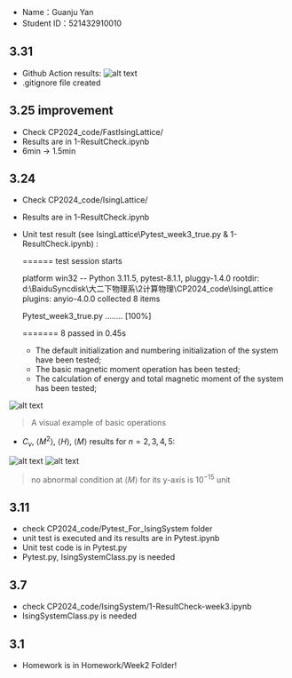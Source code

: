 - Name：Guanju Yan 
- Student ID：521432910010

## 3.31

- Github Action results:
![alt text](https://img2.imgtp.com/2024/03/31/vnu3mDUl.png)
- .gitignore file created

## 3.25 improvement
- Check CP2024_code/FastIsingLattice/
- Results are in 1-ResultCheck.ipynb
- 6min -> 1.5min

## 3.24
- Check CP2024_code/IsingLattice/
- Results are in 1-ResultCheck.ipynb
- Unit test result (see IsingLattice\Pytest_week3_true.py & 1-ResultCheck.ipynb) :

    ====== test session starts 

    platform win32 -- Python 3.11.5, pytest-8.1.1, pluggy-1.4.0
    rootdir: d:\BaiduSyncdisk\大二下物理系\2计算物理\CP2024_code\IsingLattice
    plugins: anyio-4.0.0
    collected 8 items

    Pytest_week3_true.py ........                                            [100%]

    ======= 8 passed in 0.45s 
    
    - The default initialization and numbering initialization of the system have been tested;
    - The basic magnetic moment operation has been tested;
    - The calculation of energy and total magnetic moment of the system has been tested;

![alt text](https://img2.imgtp.com/2024/03/27/zhOZof3N.png)
> A visual example of basic operations



- $C_v$, $\langle M^2\rangle$, $\langle H\rangle$, $\langle M\rangle$ results for $n=2,3,4,5$:

![alt text](https://img2.imgtp.com/2024/03/25/do8Bw5f8.png)
![alt text](https://img2.imgtp.com/2024/03/27/J6D6bQt6.png)

> no abnormal condition at $\langle M\rangle$ for its y-axis is $10^{-15}$ unit

## 3.11
- check CP2024_code/Pytest_For_IsingSystem folder
- unit test is executed and its results are in Pytest.ipynb
- Unit test code is in Pytest.py
- Pytest.py, IsingSystemClass.py is needed

## 3.7
- check CP2024_code/IsingSystem/1-ResultCheck-week3.ipynb
- IsingSystemClass.py is needed

## 3.1
- Homework is in Homework/Week2 Folder!

